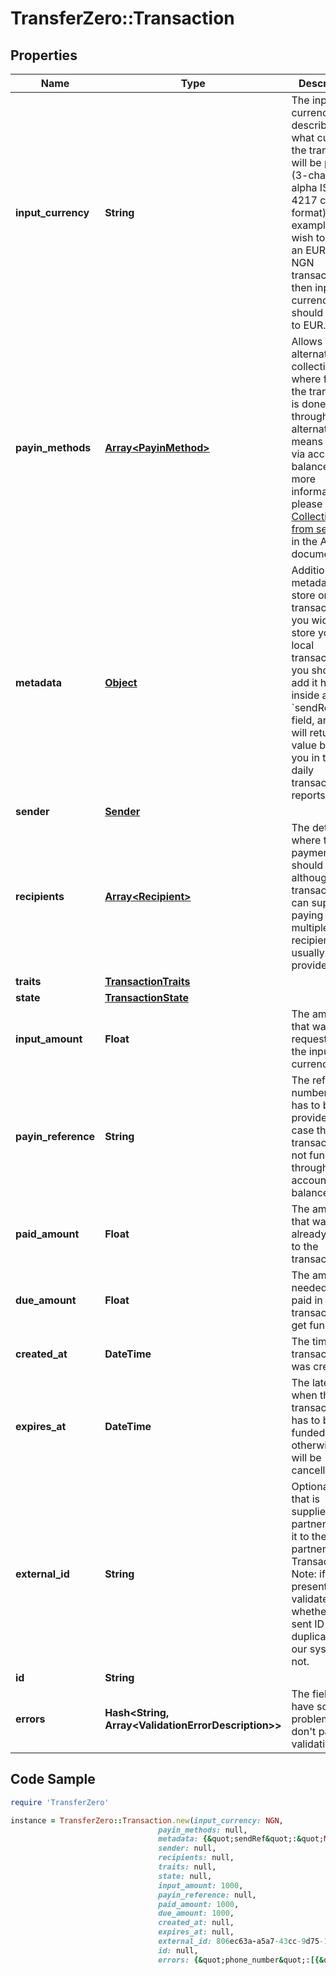 # TransferZero::Transaction

## Properties

Name | Type | Description | Notes
------------ | ------------- | ------------- | -------------
**input_currency** | **String** | The input currency describes what currency the transaction will be paid in (3-character alpha ISO 4217 currency format). For example if you wish to create an EUR to NGN transaction then input currency should be set to EUR. | 
**payin_methods** | [**Array&lt;PayinMethod&gt;**](PayinMethod.md) | Allows setting alternative collections, where funding the transaction is done through alternative means and not via account balance.  For more information please see [Collections from senders](https://docs.transferzero.com/docs/additional-features/#collections-from-senders) in the API documentation | [optional] 
**metadata** | [**Object**](.md) | Additional metadata to store on the transaction. If you widh to store your local transaction ID, you should add it here inside a &#x60;sendRef&#x60; field, and we will return this value back to you in the daily transaction reports. | [optional] 
**sender** | [**Sender**](Sender.md) |  | 
**recipients** | [**Array&lt;Recipient&gt;**](Recipient.md) | The details of where the payment should go. although transactions can support paying out multiple recipients, usually one is provided.  | 
**traits** | [**TransactionTraits**](TransactionTraits.md) |  | [optional] 
**state** | [**TransactionState**](TransactionState.md) |  | [optional] 
**input_amount** | **Float** | The amount that was requested in the input currency | [optional] 
**payin_reference** | **String** | The reference number that has to be provided in case the transaction is not funded through account balance | [optional] 
**paid_amount** | **Float** | The amount that was already paid in to the transaction | [optional] 
**due_amount** | **Float** | The amount needed to be paid in for the transaction to get funded | [optional] 
**created_at** | **DateTime** | The time the transaction was created | [optional] 
**expires_at** | **DateTime** | The latest time when the transaction has to be funded, otherwise it will be cancelled | [optional] 
**external_id** | **String** | Optional ID that is supplied by partner linking it to the partner&#39;s own Transaction ID. Note: if present we will validate whether the sent ID is a duplicate in our system or not. | [optional] 
**id** | **String** |  | [optional] 
**errors** | **Hash&lt;String, Array&lt;ValidationErrorDescription&gt;&gt;** | The fields that have some problems and don&#39;t pass validation | [optional] 

## Code Sample

```ruby
require 'TransferZero'

instance = TransferZero::Transaction.new(input_currency: NGN,
                                 payin_methods: null,
                                 metadata: {&quot;sendRef&quot;:&quot;MONEY-TRANSFER-12543&quot;},
                                 sender: null,
                                 recipients: null,
                                 traits: null,
                                 state: null,
                                 input_amount: 1000,
                                 payin_reference: null,
                                 paid_amount: 1000,
                                 due_amount: 1000,
                                 created_at: null,
                                 expires_at: null,
                                 external_id: 806ec63a-a5a7-43cc-9d75-1ee74fbcc026,
                                 id: null,
                                 errors: {&quot;phone_number&quot;:[{&quot;error&quot;:&quot;invalid&quot;}],&quot;documents&quot;:[{&quot;error&quot;:&quot;blank&quot;}]})
```


